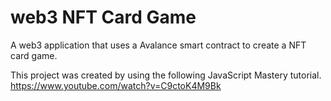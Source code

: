 # web3 NFT Card Game

A web3 application that uses a Avalance smart contract to create a NFT card game. 


This project was created by using the following JavaScript Mastery tutorial.
https://www.youtube.com/watch?v=C9ctoK4M9Bk

